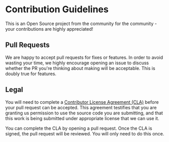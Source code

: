# Contribution Guidelines

This is an Open Source project from the community for the community - your contributions are highly appreciated!

## Pull Requests

We are happy to accept pull requests for fixes or features. In order to avoid wasting your time, we highly encourage opening an issue to discuss whether the PR you're thinking about making will be acceptable. This is doubly true for features.

## Legal

You will need to complete a [Contributor License Agreement (CLA)](https://cla-assistant.io/x-software-com/vcpkg-ports-mxl) before your pull request can be accepted. This agreement testifies that you are granting us permission to use the source code you are submitting, and that this work is being submitted under appropriate license that we can use it.

You can complete the CLA by opening a pull request. Once the CLA is signed, the pull request will be reviewed. You will only need to do this once.
